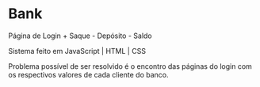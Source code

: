 # Bank
 Página de Login + Saque - Depósito - Saldo
 
 Sistema feito em JavaScript | HTML | CSS 
 
 Problema possível de ser resolvido é o encontro das páginas do login com os respectivos valores de cada cliente do banco. 
